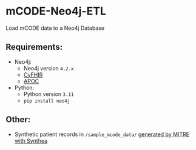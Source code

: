 # mCODE-Neo4j-ETL
Load mCODE data to a Neo4j Database

## Requirements:
- Neo4j:
  - Neo4j version `4.2.x`
  - [CyFHIR](https://github.com/Optum/CyFHIR#how-to-use-cyfhir)
  - [APOC](https://github.com/neo4j-contrib/neo4j-apoc-procedures/releases)
- Python:
  - Python version `3.11`
  - `pip install neo4j`

## Other:
- Synthetic patient records in `/sample_mcode_data/` [generated by MITRE with Synthea](https://confluence.hl7.org/pages/viewpage.action?pageId=80119851#mCODETestData-SyntheaSyntheticDataforTestingmCODE-basedapplications)
